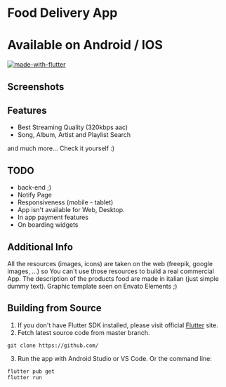 

# Food Delivery App

# Available on Android / IOS

[![made-with-flutter](https://img.shields.io/badge/Made%20with-Flutter-1f425f.svg)](https://flutter.dev/)

## Screenshots



## Features

- Best Streaming Quality (320kbps aac)
- Song, Album, Artist and Playlist Search

and much more...
Check it yourself :)

## TODO
- back-end ;)
- Notify Page
- Responsiveness (mobile - tablet)
- App isn't available for Web, Desktop.
- In app payment features
- On boarding widgets

## Additional Info
All the resources (images, icons) are taken on the web (freepik, google images, ...) so You can't use those resources to build a real commercial App.
The description of the products food are made in italian (just simple dummy text).
Graphic template seen on Envato Elements ;)

## Building from Source

1. If you don't have Flutter SDK installed, please visit official [Flutter](https://flutter.dev/) site.
2. Fetch latest source code from master branch.

```
git clone https://github.com/
```

3. Run the app with Android Studio or VS Code. Or the command line:

```
flutter pub get
flutter run
```
